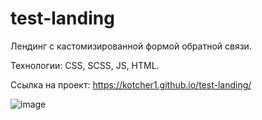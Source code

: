 # test-landing

Лендинг с кастомизированной формой обратной связи.

Технологии: CSS, SCSS, JS, HTML.

Ссылка на проект: https://kotcher1.github.io/test-landing/

![image](https://github.com/kotcher1/test-landing/assets/43149448/e455ed95-9967-498d-995d-82e8fb7460c8)


